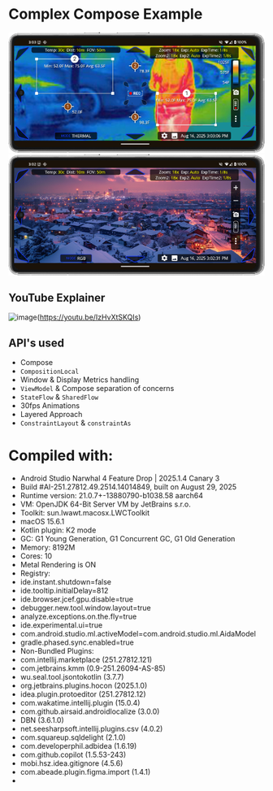 # Complex Compose Example

![img.png](Readme_Images/img.png)
![img_1.png](Readme_Images/img_1.png)

## YouTube Explainer

<img width="320" height="180" alt="image" src="https://github.com/user-attachments/assets/e48fdc85-186c-4d47-850e-88460947ba31"/>(https://youtu.be/IzHvXtSKQIs)


## API's used
  - Compose
  - `CompositionLocal`
  - Window & Display Metrics handling
  - `ViewModel` & Compose separation of concerns
  - `StateFlow` & `SharedFlow`
  - 30fps Animations
  - Layered Approach
  - `ConstraintLayout` & `constraintAs`

# Compiled with:
* Android Studio Narwhal 4 Feature Drop | 2025.1.4 Canary 3
* Build #AI-251.27812.49.2514.14014849, built on August 29, 2025
* Runtime version: 21.0.7+-13880790-b1038.58 aarch64
* VM: OpenJDK 64-Bit Server VM by JetBrains s.r.o.
* Toolkit: sun.lwawt.macosx.LWCToolkit
* macOS 15.6.1
* Kotlin plugin: K2 mode
* GC: G1 Young Generation, G1 Concurrent GC, G1 Old Generation
* Memory: 8192M
* Cores: 10
* Metal Rendering is ON
* Registry:
* ide.instant.shutdown=false
* ide.tooltip.initialDelay=812
* ide.browser.jcef.gpu.disable=true
* debugger.new.tool.window.layout=true
* analyze.exceptions.on.the.fly=true
* ide.experimental.ui=true
* com.android.studio.ml.activeModel=com.android.studio.ml.AidaModel
* gradle.phased.sync.enabled=true
* Non-Bundled Plugins:
* com.intellij.marketplace (251.27812.121)
* com.jetbrains.kmm (0.9-251.26094-AS-85)
* wu.seal.tool.jsontokotlin (3.7.7)
* org.jetbrains.plugins.hocon (2025.1.0)
* idea.plugin.protoeditor (251.27812.12)
* com.wakatime.intellij.plugin (15.0.4)
* com.github.airsaid.androidlocalize (3.0.0)
* DBN (3.6.1.0)
* net.seesharpsoft.intellij.plugins.csv (4.0.2)
* com.squareup.sqldelight (2.1.0)
* com.developerphil.adbidea (1.6.19)
* com.github.copilot (1.5.53-243)
* mobi.hsz.idea.gitignore (4.5.6)
* com.abeade.plugin.figma.import (1.4.1)
* 
